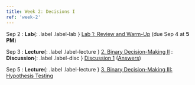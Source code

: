```yaml
---
title: Week 2: Decisions I
ref: 'week-2'
---
```


Sep 2
: **Lab**{: .label .label-lab } [Lab 1: Review and Warm-Up](https://data102.datahub.berkeley.edu/hub/user-redirect/git-pull?repo=https%3A%2F%2Fgithub.com%2Fds-102%2Ffa24-materials&urlpath=lab%2Ftree%2Ffa24-materials%2Flab%2Flab01%2Flab01.ipynb&branch=main) (due Sep 4 at **5 PM**)

Sep 3
: **Lecture**{: .label .label-lecture } [2. Binary Decision-Making II](lecture/lec02)
: **Discussion**{: .label .label-disc } [Discussion 1](https://drive.google.com/file/d/1_KGZs8kRbHutxizjEnNsw7osFjkPnp77/view?usp=drive_link) ([Answers](https://drive.google.com/file/d/1o5H-YJPr3ZbfqMmk4v9Aws6aCcJJWjB2/view?usp=sharing))

Sep 5
: **Lecture**{: .label .label-lecture } [3. Binary Decision-Making III: Hypothesis Testing](lecture/lec03)
<!-- vitamin here -->

<!-- Sept 6 -->
<!-- hw1 here -->